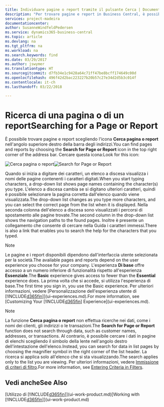 ```yaml
---
title: Individuare pagine o report tramite il pulsante Cerca | Documenti Microsoft
description: "Per trovare pagine e report in Business Central, è possibile utilizzare la funzionalità Cerca pagina o report."
services: project-madeira
documentationcenter: 
author: SusanneWindfeldPedersen
ms.service: dynamics365-business-central
ms.topic: article
ms.devlang: na
ms.tgt_pltfrm: na
ms.workload: na
ms.search.keywords: find
ms.date: 03/29/2017
ms.author: jswymer
ms.translationtype: HT
ms.sourcegitcommit: d7fb34e1c9428a64c71ff47be8bcff174649c00d
ms.openlocfilehash: 496f42d2bac223227b20b57c27e34d2d5b3c014f
ms.contentlocale: it-ch
ms.lasthandoff: 03/22/2018

---
```

# <a name="searching-for-a-page-or-report"></a><span data-ttu-id="cfc90-103">Ricerca di una pagina o di un report</span><span class="sxs-lookup"><span data-stu-id="cfc90-103">Searching for a Page or Report</span></span>
<span data-ttu-id="cfc90-104">È possibile trovare pagine e report scegliendo l'icona **Cerca pagina o report** nell'angolo superiore destro della barra degli indirizzi.</span><span class="sxs-lookup"><span data-stu-id="cfc90-104">You can find pages and reports by choosing the **Search for Page or Report** icon in the top right corner of the address bar.</span></span> <span data-ttu-id="cfc90-105">Cercare questa icona:</span><span class="sxs-lookup"><span data-stu-id="cfc90-105">Look for this icon:</span></span>

<span data-ttu-id="cfc90-106">![Cerca pagina o report](media/ui-search/search.png "Cerca pagina o report")</span><span class="sxs-lookup"><span data-stu-id="cfc90-106">![Search for Page or Report](media/ui-search/search.png "Search for Page or Report")</span></span>

<span data-ttu-id="cfc90-107">Quando si inizia a digitare dei caratteri, un elenco a discesa visualizza i nomi delle pagine contenenti i caratteri digitati.</span><span class="sxs-lookup"><span data-stu-id="cfc90-107">When you start typing characters, a drop-down list shows page names containing the character(s) you type.</span></span> <span data-ttu-id="cfc90-108">L'elenco a discesa cambia se si digitano ulteriori caratteri, quindi è possibile selezionare la pagina corretta dall'elenco quando viene visualizzata.</span><span class="sxs-lookup"><span data-stu-id="cfc90-108">The drop-down list changes as you type more characters, and you can select the correct page from the list when it is displayed.</span></span> <span data-ttu-id="cfc90-109">Nella seconda colonna dell'elenco a discesa sono visualizzati i percorsi di spostamento alle pagine trovate.</span><span class="sxs-lookup"><span data-stu-id="cfc90-109">The second column in the drop-down list shows the navigation paths to the found pages.</span></span> <span data-ttu-id="cfc90-110">Inoltre è presente un collegamento che consente di cercare nella Guida i caratteri immessi.</span><span class="sxs-lookup"><span data-stu-id="cfc90-110">There is also a link that enables you to search the help for the characters that you typed.</span></span>

> [!NOTE]  
>   <span data-ttu-id="cfc90-111">Le pagine e i report disponibili dipendono dall'interfaccia utente selezionata per la società.</span><span class="sxs-lookup"><span data-stu-id="cfc90-111">The available pages and reports depend on the user experience you choose for your company.</span></span> <span data-ttu-id="cfc90-112">L'esperienza **Di base** offre accesso a un numero inferiore di funzionalità rispetto all'esperienza **Essenziale**.</span><span class="sxs-lookup"><span data-stu-id="cfc90-112">The **Basic** experience gives access to fewer than the **Essential** experience does.</span></span> <span data-ttu-id="cfc90-113">La prima volta che si accede, si utilizza l'esperienza di base.</span><span class="sxs-lookup"><span data-stu-id="cfc90-113">The first time you sign in, you use the Basic experience.</span></span> <span data-ttu-id="cfc90-114">Per ulteriori informazioni, vedere [Personalizzazione dell'esperienza utente di [!INCLUDE[d365fin](includes/d365fin_md.md)]](ui-experiences.md).</span><span class="sxs-lookup"><span data-stu-id="cfc90-114">For more information, see [Customizing Your  [!INCLUDE[d365fin](includes/d365fin_md.md)] Experience](ui-experiences.md).</span></span>

> [!NOTE]  
>   <span data-ttu-id="cfc90-115">La funzione **Cerca pagina o report** non effettua ricerche nei dati, come i nomi dei clienti, gli indirizzi o le transazioni.</span><span class="sxs-lookup"><span data-stu-id="cfc90-115">The **Search for Page or Report** function does not search through data, such as customer names, addresses, or transactions.</span></span> <span data-ttu-id="cfc90-116">Al contrario, è possibile cercare i dati in pagine di elenchi scegliendo il simbolo della lente nell'angolo destro dell'intestazione dell'elenco.</span><span class="sxs-lookup"><span data-stu-id="cfc90-116">Instead, you can search for data in list pages by choosing the magnifier symbol in the right corner of the list header.</span></span> <span data-ttu-id="cfc90-117">La ricerca si applica solo all'elenco che si sta visualizzando.</span><span class="sxs-lookup"><span data-stu-id="cfc90-117">The search applies only to the list you are viewing.</span></span> <span data-ttu-id="cfc90-118">Per ulteriori informazioni, vedere [Immissione di criteri di filtro](ui-enter-criteria-filters.md).</span><span class="sxs-lookup"><span data-stu-id="cfc90-118">For more information, see [Entering Criteria in Filters](ui-enter-criteria-filters.md).</span></span>

## <a name="see-also"></a><span data-ttu-id="cfc90-119">Vedi anche</span><span class="sxs-lookup"><span data-stu-id="cfc90-119">See Also</span></span>
<span data-ttu-id="cfc90-120">[Utilizzo di [!INCLUDE[d365fin](includes/d365fin_md.md)]](ui-work-product.md)</span><span class="sxs-lookup"><span data-stu-id="cfc90-120">[Working with [!INCLUDE[d365fin](includes/d365fin_md.md)]](ui-work-product.md)</span></span>

